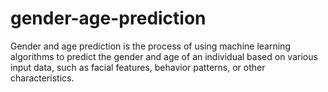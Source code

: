 # gender-age-prediction
Gender and age prediction is the process of using machine learning algorithms to predict the gender and age of an individual based on various input data, such as facial features, behavior patterns, or other characteristics.
